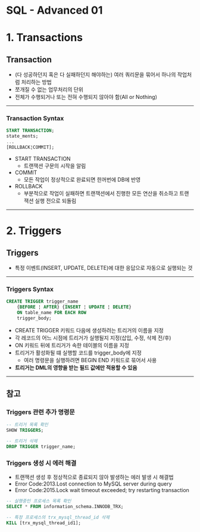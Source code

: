 # SQL - Advanced 01

# 1. Transactions

## Transaction
 - (다 성공하던지 혹은 다 실패하던지 해야하는) 여러 쿼리문을 묶어서 하나의 작업처럼 처리하는 방법
 - 쪼개질 수 없는 업무처리의 단위
 - 전체가 수행되거나 또는 전혀 수행되지 않아야 함(All or Nothing)
---

### Transaction Syntax

```SQL
START TRANSACTION;
state_ments;
...
[ROLLBACK¦COMMIT];
```
 - START TRANSACTION
     - 트랜잭션 구문의 시작을 알림
 - COMMIT
     - 모든 작업이 정상적으로 완료되면 한꺼번에 DB에 반영
 - ROLLBACK
     - 부분적으로 작업이 실패하면 트랜잭션에서 진행한 모든 연산을 취소하고 트랜잭션 실행 전으로 되돌림

---

# 2. Triggers

## Triggers
 - 특정 이벤트(INSERT, UPDATE, DELETE)에 대한 응답으로 자동으로 실행되는 것

---

### Triggers Syntax
```SQL
CREATE TRIGGER trigger_name
    {BEFORE ¦ AFTER} {INSERT ¦ UPDATE ¦ DELETE}
    ON table_name FOR EACH ROW
    trigger_body;
```
 - CREATE TRIGGER 키워드 다음에 생성하려는 트리거의 이름을 지정
 - 각 레코드의 어느 시점에 트리거가 실행될지 지정(삽입, 수정, 삭제 전/후)
 - ON 키워드 뒤에 트리거가 속한 테이블의 이름을 지정
 - 트리거가 활성화될 떄 실행할 코드를 trigger_body에 지정
     - 여러 명령문을 실행하려면 BEGIN END 키워드로 묶어서 사용
 - **트리거는 DML의 영향을 받는 필드 값에만 적용할 수 있음**

 ---
## 참고

### Triggers 관련 추가 명령문
 ```SQL
 -- 트리거 목록 확인
 SHOW TRIGGERS;

 -- 트리거 삭제
 DROP TRIGGER trigger_name;
 ```

### Triggers 생성 시 에러 해결

- 트랜잭션 생성 후 정상적으로 종료되지 않아 발생하는 에러 발생 시 해결법
- Error Code:2013.Lost connection to MySQL server during query
- Error Code:2015.Lock wait timeout exceeded; try restarting transaction

```SQL
-- 실행중인 프로세스 목록 확인
SELECT * FROM information_schema.INNODB_TRX;

-- 특정 프로세스의 trx_mysql_thread_id 삭제
KILL [trx_mysql_thread_id1];
```